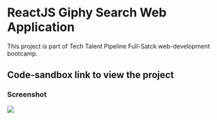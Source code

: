 # ReactJS Giphy Search Web Application
This project is part of Tech Talent Pipeline Full-Satck web-development bootcamp.


## Code-sandbox link to view the project




### Screenshot 

![](https://github.com/abdel-elsayed/React-Giphy-App/blob/master/Screen%20Shot%202021-01-14%20at%209.39.33%20PM.png)
